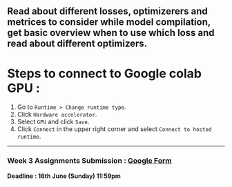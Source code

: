 ## Read about different losses, optimizerers and metrices to consider while model compilation, get basic overview when to use which loss and read about different optimizers.

# Steps to connect to Google colab GPU :

1. Go to `Runtime > Change runtime type`.
1. Click `Hardware accelerator`.
1. Select `GPU` and click `Save`.
1. Click `Connect` in the upper right corner and select `Connect to hosted runtime`.
____________________________________________________________________________________________________
### Week 3 Assignments Submission : [Google Form](https://docs.google.com/forms/d/e/1FAIpQLSc67SzZ-xju8YrItb7mbIxQyLQ0cCOz4skcNoz9O_7V7BBEhQ/viewform?usp=sf_link)
**Deadline : 16th June (Sunday) 11:59pm**
